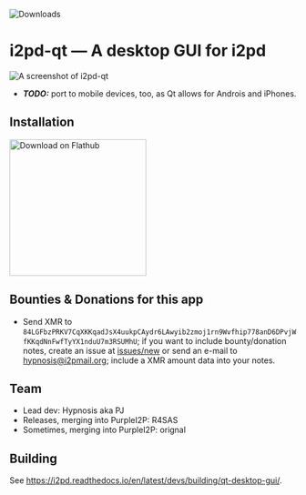 ![Downloads](https://img.shields.io/flathub/downloads/website.i2pd.i2pd)

# i2pd-qt — A desktop GUI for i2pd

![A screenshot of `i2pd-qt`](https://user-images.githubusercontent.com/19966907/184545373-5df5ce7d-6663-4550-ace6-ede24405d64e.png)

 * <i><b>TODO:</b></i> port to mobile devices, too, as Qt allows for Androis and iPhones.

## Installation

<a href='https://flathub.org/apps/details/website.i2pd.i2pd'><img width='240' alt='Download on Flathub' src='https://flathub.org/assets/badges/flathub-badge-en.png'/></a>

## Bounties &amp; Donations for this app

* Send XMR to `84LGFbzPRKV7CqXKKqadJsX4uukpCAydr6LAwyib2zmoj1rn9Wvfhip778anD6DPvjWfKKqdNnFwfTyYX1nduU7m3RSUMhU`; if you want to include bounty/donation notes, create an issue at <a href=https://github.com/PurpleI2P/i2pd-qt/issues/new>issues/new</a> or send an e-mail to <a href=mailto:hypnosis@i2pmail.org>hypnosis@i2pmail.org</a>; include a XMR amount data into your notes.

## Team

* Lead dev: Hypnosis aka PJ
* Releases, merging into PurpleI2P: R4SAS
* Sometimes, merging into PurpleI2P: orignal
  
## Building

See <a href=https://i2pd.readthedocs.io/en/latest/devs/building/qt-desktop-gui/>https://i2pd.readthedocs.io/en/latest/devs/building/qt-desktop-gui/</a>.
